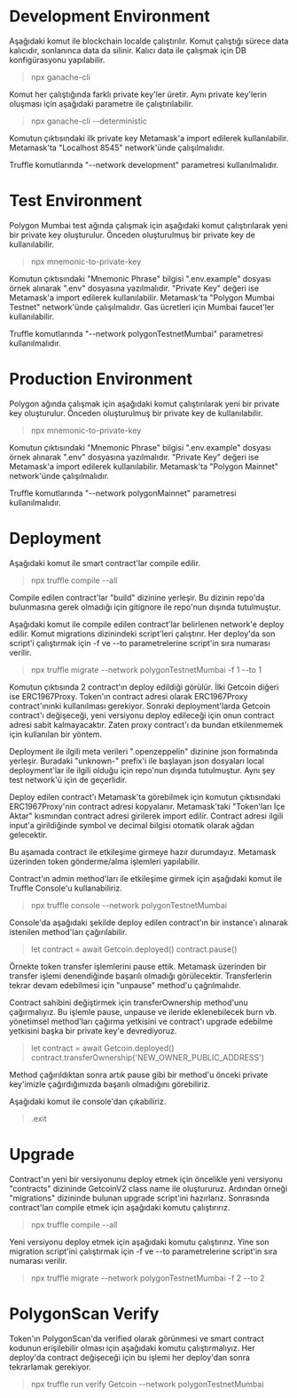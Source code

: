 # Development Environment

Aşağıdaki komut ile blockchain localde çalıştırılır. Komut çalıştığı sürece data kalıcıdır, sonlanınca data da silinir. Kalıcı data ile çalışmak için DB konfigürasyonu yapılabilir.

> npx ganache-cli

Komut her çalıştığında farklı private key'ler üretir. Aynı private key'lerin oluşması için aşağıdaki parametre ile çalıştırılabilir.

> npx ganache-cli --deterministic

Komutun çıktısındaki ilk private key Metamask'a import edilerek kullanılabilir. Metamask'ta "Localhost 8545" network'ünde çalışılmalıdır.

Truffle komutlarında "--network development" parametresi kullanılmalıdır.

# Test Environment

Polygon Mumbai test ağında çalışmak için aşağıdaki komut çalıştırılarak yeni bir private key oluşturulur. Önceden oluşturulmuş bir private key de kullanılabilir.

> npx mnemonic-to-private-key

Komutun çıktısındaki "Mnemonic Phrase" bilgisi ".env.example" dosyası örnek alınarak ".env" dosyasına yazılmalıdır. "Private Key" değeri ise Metamask'a import edilerek kullanılabilir. Metamask'ta "Polygon Mumbai Testnet" network'ünde çalışılmalıdır. Gas ücretleri için Mumbai faucet'ler kullanılabilir.

Truffle komutlarında "--network polygonTestnetMumbai" parametresi kullanılmalıdır.

# Production Environment

Polygon ağında çalışmak için aşağıdaki komut çalıştırılarak yeni bir private key oluşturulur. Önceden oluşturulmuş bir private key de kullanılabilir.

> npx mnemonic-to-private-key

Komutun çıktısındaki "Mnemonic Phrase" bilgisi ".env.example" dosyası örnek alınarak ".env" dosyasına yazılmalıdır. "Private Key" değeri ise Metamask'a import edilerek kullanılabilir. Metamask'ta "Polygon Mainnet" network'ünde çalışılmalıdır.

Truffle komutlarında "--network polygonMainnet" parametresi kullanılmalıdır.

# Deployment

Aşağıdaki komut ile smart contract'lar compile edilir.

> npx truffle compile --all

Compile edilen contract'lar "build" dizinine yerleşir. Bu dizinin repo'da bulunmasına gerek olmadığı için gitignore ile repo'nun dışında tutulmuştur.

Aşağıdaki komut ile compile edilen contract'lar belirlenen network'e deploy edilir. Komut migrations dizinindeki script'leri çalıştırır. Her deploy'da son script'i çalıştırmak için -f ve --to parametrelerine script'in sıra numarası verilir.

> npx truffle migrate --network polygonTestnetMumbai -f 1 --to 1

Komutun çıktısında 2 contract'ın deploy edildiği görülür. İlki Getcoin diğeri ise ERC1967Proxy. Token'ın contract adresi olarak ERC1967Proxy contract'ınınki kullanılması gerekiyor. Sonraki deployment'larda Getcoin contract'ı değişeceği, yeni versiyonu deploy edileceği için onun contract adresi sabit kalmayacaktır. Zaten proxy contract'ı da bundan etkilenmemek için kullanılan bir yöntem.

Deployment ile ilgili meta verileri ".openzeppelin" dizinine json formatında yerleşir. Buradaki "unknown-" prefix'i ile başlayan json dosyaları local deployment'lar ile ilgili olduğu için repo'nun dışında tutulmuştur. Aynı şey test network'ü için de geçerlidir.

Deploy edilen contract'ı Metamask'ta görebilmek için komutun çıktısındaki ERC1967Proxy'nin contract adresi kopyalanır. Metamask'taki "Token'ları İçe Aktar" kısmından contract adresi girilerek import edilir. Contract adresi ilgili input'a girildiğinde symbol ve decimal bilgisi otomatik olarak ağdan gelecektir.

Bu aşamada contract ile etkileşime girmeye hazır durumdayız. Metamask üzerinden token gönderme/alma işlemleri yapılabilir.

Contract'ın admin method'ları ile etkileşime girmek için aşağıdaki komut ile Truffle Console'u kullanabiliriz.

> npx truffle console --network polygonTestnetMumbai

Console'da aşağıdaki şekilde deploy edilen contract'ın bir instance'ı alınarak istenilen method'ları çağırılabilir.

> let contract = await Getcoin.deployed()
> contract.pause()

Örnekte token transfer işlemlerini pause ettik. Metamask üzerinden bir transfer işlemi denendiğinde başarılı olmadığı görülecektir. Transferlerin tekrar devam edebilmesi için "unpause" method'u çağrılmalıdır.

Contract sahibini değiştirmek için transferOwnership method'unu çağırmalıyız. Bu işlemle pause, unpause ve ileride eklenebilecek burn vb. yönetimsel method'ları çağırma yetkisini ve contract'ı upgrade edebilme yetkisini başka bir private key'e devrediyoruz.

> let contract = await Getcoin.deployed()
> contract.transferOwnership('NEW_OWNER_PUBLIC_ADDRESS')

Method çağırıldıktan sonra artık pause gibi bir method'u önceki private key'imizle çağırdığımızda başarılı olmadığını görebiliriz.

Aşağıdaki komut ile console'dan çıkabiliriz.

> .exit

# Upgrade

Contract'ın yeni bir versiyonunu deploy etmek için öncelikle yeni versiyonu "contracts" dizininde GetcoinV2 class name ile oluştururuz. Ardından örneği "migrations" dizininde bulunan upgrade script'ini hazırlarız. Sonrasında contract'ları compile etmek için aşağıdaki komutu çalıştırırız.

> npx truffle compile --all

Yeni versiyonu deploy etmek için aşağıdaki komutu çalıştırırız. Yine son migration script'ini çalıştırmak için -f ve --to parametrelerine script'in sıra numarası verilir.

> npx truffle migrate --network polygonTestnetMumbai -f 2 --to 2

# PolygonScan Verify

Token'ın PolygonScan'da verified olarak görünmesi ve smart contract kodunun erişilebilir olması için aşağıdaki komutu çalıştırmalıyız. Her deploy'da contract değişeceği için bu işlemi her deploy'dan sonra tekrarlamak gerekiyor.

> npx truffle run verify Getcoin --network polygonTestnetMumbai
